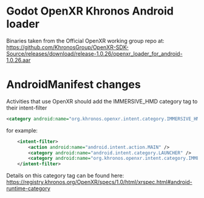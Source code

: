 # Godot OpenXR Khronos Android loader

Binaries taken from the Official OpenXR working group repo at:
https://github.com/KhronosGroup/OpenXR-SDK-Source/releases/download/release-1.0.26/openxr_loader_for_android-1.0.26.aar

# AndroidManifest changes

Activities that use OpenXR should add the IMMERSIVE_HMD category tag to their intent-filter

```xml
<category android:name="org.khronos.openxr.intent.category.IMMERSIVE_HMD" />
```

for example:

```xml
    <intent-filter>
        <action android:name="android.intent.action.MAIN" />
        <category android:name="android.intent.category.LAUNCHER" />
        <category android:name="org.khronos.openxr.intent.category.IMMERSIVE_HMD" />
    </intent-filter>
```

Details on this category tag can be found here:
https://registry.khronos.org/OpenXR/specs/1.0/html/xrspec.html#android-runtime-category
